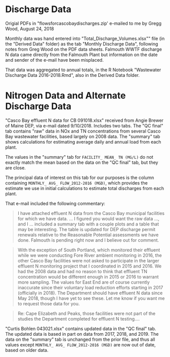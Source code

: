 # Discharge Data
Origial PDFs in "flowsforcascobaydischarges.zip' e-mailed to me
by Gregg Wood, August 24, 2018

Monthly data was hand entered into "Total_Discharge_Volumes.xlsx"" file 
(in the "Derived Data" folder) as the tab "Monthly Discharge Data", 
following notes from Greg Wood on the PDF data sheets.  Falmouth 
WWTF discharge N data came directly from the Falmouth Plant but
information on the date and sender of the e-mail have been misplaced.

That data was aggregated to annual totals, in the R Notebook
"Wastewater Discharge Data 2016-2018.Rmd", also in the Derived Data folder.


# Nitrogen Data and Alternate Discharge Data
"Casco Bay effluent N data for CB 091018.xlsx" received from Angie Brewer 
of Maine DEP,  via e-mail dated 9/10/2018.  Includes two tabs.  The "QC final" 
tab contains "raw" data in NOx and TN concentrations from several Casco Bay
wastewater facilities, based largely on 2008 data.  The "summary" tab shows 
calculations for estimating average daily and annual load from each plant.  

The values in the "summary" tab for `FACILITY_ MEAN_ TN (MG/L)` do not exactly
match the mean based on the data on the "QC final" tab, but they are close.

The principal data of  interest on this tab for our purposes is the column
containing `MONTHLY_ AVG_ FLOW_2012-2016 (MGD)`, which provides the estimate we 
use in  initial calculations to estimate total discharges from each plant.

That e-mail included the following commentary:

>  I have attached effluent N data from the Casco Bay municipal facilities for
which we have data. ... I figured you would want the raw data ..., and I ...
included a summary tab with a couple plots and a table that may be interesting.
The table is updated for DEP discharge permit renewals relative to the
Reasonable Potential assessments we have done. Falmouth is pending right now and
I believe out for comment.

>  With the exception of South Portland, which monitored their effluent while we
were conducting Fore River ambient monitoring in 2016, the other Casco Bay
facilities were not asked to participate in the larger effluent N monitoring
project that I coordinated in 2015 and 2016. We had the 2008 data and had no
reason to think that effluent TN concentration would be different enough in 2015
or 2016 to warrant more sampling. The values for East End are of course
currently inaccurate since their voluntary load reduction efforts starting in
2017 (officially in 2018). The Department should have effluent N data since May
2018, though I have yet to see these. Let me know if you want me to request
those data for you.

>  Re: Cape Elizabeth and Peaks, those facilities were not part of the studies 
the Department completed for effluent N testing....


"Curtis Bohlen 043021.xlsx" contains updated data in the "QC final" tab.  The 
updated data  is based in part on data from 2017, 2018, and 2019.  The data 
on the "summary" tab is unchanged from the prior file, and thus all values 
except `MONTHLY_ AVG_ FLOW_2012-2016 (MGD)` are now out of date, based on
older data.







